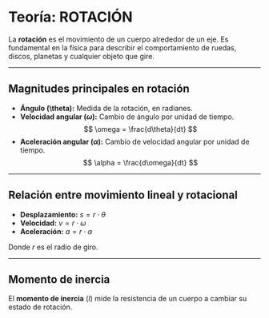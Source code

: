 # Teoría: ROTACIÓN

La **rotación** es el movimiento de un cuerpo alrededor de un eje. Es fundamental en la física para describir el comportamiento de ruedas, discos, planetas y cualquier objeto que gire.

---

## Magnitudes principales en rotación

- **Ángulo (\theta):** Medida de la rotación, en radianes.
- **Velocidad angular ($\omega$):** Cambio de ángulo por unidad de tiempo.
  $$ \omega = \frac{d\theta}{dt} $$
- **Aceleración angular ($\alpha$):** Cambio de velocidad angular por unidad de tiempo.
  $$ \alpha = \frac{d\omega}{dt} $$

---

## Relación entre movimiento lineal y rotacional

- **Desplazamiento:** $s = r \cdot \theta$
- **Velocidad:** $v = r \cdot \omega$
- **Aceleración:** $a = r \cdot \alpha$

Donde $r$ es el radio de giro.

---

## Momento de inercia

El **momento de inercia** ($I$) mide la resistencia de un cuerpo a cambiar su estado de rotación.